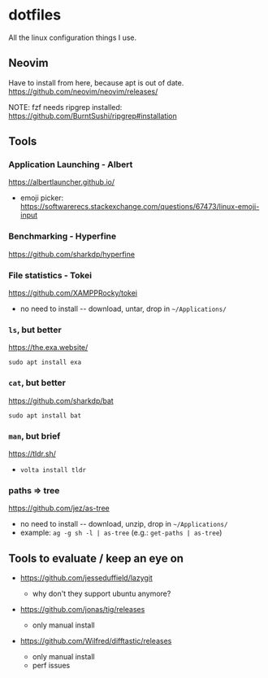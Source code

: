 # dotfiles

All the linux configuration things I use.

## Neovim

Have to install from here, because apt is out of date.
https://github.com/neovim/neovim/releases/

NOTE: fzf needs ripgrep installed: https://github.com/BurntSushi/ripgrep#installation


## Tools

### Application Launching - Albert

https://albertlauncher.github.io/

- emoji picker: https://softwarerecs.stackexchange.com/questions/67473/linux-emoji-input

### Benchmarking - Hyperfine

https://github.com/sharkdp/hyperfine

### File statistics - Tokei

https://github.com/XAMPPRocky/tokei

 - no need to install -- download, untar, drop in `~/Applications/`

### `ls`, but better

https://the.exa.website/

`sudo apt install exa`

### `cat`, but better

https://github.com/sharkdp/bat

`sudo apt install bat`

### `man`, but brief

https://tldr.sh/

- `volta install tldr`

### paths => tree

https://github.com/jez/as-tree

- no need to install -- download, unzip, drop in `~/Applications/`
- example: `ag -g sh -l | as-tree` (e.g.: `get-paths | as-tree`)


## Tools to evaluate / keep an eye on

- https://github.com/jesseduffield/lazygit
  - why don't they support ubuntu anymore?

- https://github.com/jonas/tig/releases
  - only manual install

- https://github.com/Wilfred/difftastic/releases
  - only manual install
  - perf issues
